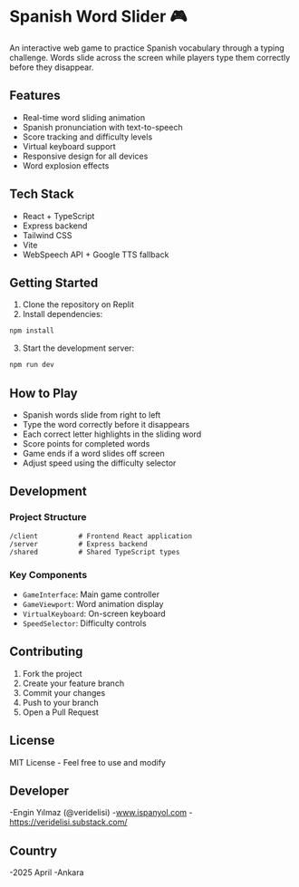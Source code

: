 
# Spanish Word Slider 🎮

An interactive web game to practice Spanish vocabulary through a typing challenge. Words slide across the screen while players type them correctly before they disappear.

## Features

- Real-time word sliding animation
- Spanish pronunciation with text-to-speech
- Score tracking and difficulty levels
- Virtual keyboard support
- Responsive design for all devices
- Word explosion effects

## Tech Stack

- React + TypeScript
- Express backend
- Tailwind CSS
- Vite
- WebSpeech API + Google TTS fallback

## Getting Started

1. Clone the repository on Replit
2. Install dependencies:
```bash
npm install
```
3. Start the development server:
```bash
npm run dev
```

## How to Play

- Spanish words slide from right to left
- Type the word correctly before it disappears
- Each correct letter highlights in the sliding word
- Score points for completed words
- Game ends if a word slides off screen
- Adjust speed using the difficulty selector

## Development

### Project Structure
```
/client          # Frontend React application
/server          # Express backend
/shared          # Shared TypeScript types
```

### Key Components

- `GameInterface`: Main game controller
- `GameViewport`: Word animation display
- `VirtualKeyboard`: On-screen keyboard
- `SpeedSelector`: Difficulty controls

## Contributing

1. Fork the project
2. Create your feature branch
3. Commit your changes
4. Push to your branch
5. Open a Pull Request

## License

MIT License - Feel free to use and modify

## Developer

-Engin Yılmaz (@veridelisi)
-www.ispanyol.com
-https://veridelisi.substack.com/

## Country
-2025 April
-Ankara
